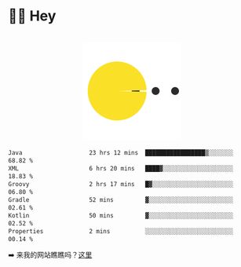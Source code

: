 
# 👋🏻 Hey
<div align="center">
	<br>
	<img src="https://raw.githubusercontent.com/Aniket965/Aniket965/master/pacman.svg?sanitize=true" width="200" height="200">
	<br>
</div>

<!--START_SECTION:waka-->

```text
Java                   23 hrs 12 mins  █████████████████▒░░░░░░░   68.82 %
XML                    6 hrs 20 mins   ████▓░░░░░░░░░░░░░░░░░░░░   18.83 %
Groovy                 2 hrs 17 mins   █▓░░░░░░░░░░░░░░░░░░░░░░░   06.80 %
Gradle                 52 mins         ▓░░░░░░░░░░░░░░░░░░░░░░░░   02.61 %
Kotlin                 50 mins         ▓░░░░░░░░░░░░░░░░░░░░░░░░   02.52 %
Properties             2 mins          ░░░░░░░░░░░░░░░░░░░░░░░░░   00.14 %
```

<!--END_SECTION:waka-->

 ➡️  来我的网站瞧瞧吗？[这里](https://www.shaolongfei.com)
